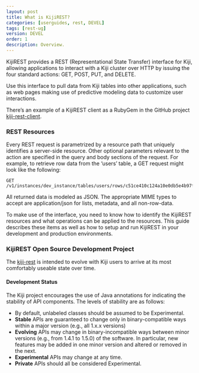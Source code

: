 ```yaml
---
layout: post
title: What is KijiREST?
categories: [userguides, rest, DEVEL]
tags: [rest-ug]
version: DEVEL
order: 1
description: Overview.
---
```


KijiREST provides a REST (Representational State Transfer) interface for Kiji, allowing
applications to interact with a Kiji cluster over HTTP by issuing the four standard actions:
GET, POST, PUT, and DELETE.

Use this interface to pull data from Kiji tables into other applications, such as web pages
making use of predictive modeling data to customize user interactions.

There’s an example of a KijiREST client as a RubyGem in the GitHub project
[kiji-rest-client](https://github.com/kijiproject/kiji-rest-client).

### REST Resources
Every REST request is parametrized by a resource path that uniquely identifies a server-side
resource. Other optional parameters relevant to the action are specified in the query and
body sections of the request. For example, to retrieve row data from the ‘users’ table, a
GET request might look like the following:

    GET /v1/instances/dev_instance/tables/users/rows/c51ce410c124a10e0db5e4b97fc2af39[?...]

All returned data is modeled as JSON. The appropriate MIME types to accept are
application/json for lists, metadata, and all non-row-data.

To make use of the interface, you need to know how to identify the KijiREST resources
and what operations can be applied to the resources. This guide describes these
items as well as how to setup and run KijiREST in your development and production environments.

### KijiREST Open Source Development Project

The [kiji-rest](https://github.com/kijiproject/kiji-rest) is intended to evolve with Kiji users to arrive at its most comfortably
useable state over time.

#### Development Status
The Kiji project encourages the use of Java annotations for indicating the stability of
API components. The levels of stability are as follows:

*  By default, unlabeled classes should be assumed to be Experimental.
*  __Stable__ APIs are guaranteed to change only in binary-compatible ways within a major version (e.g., all 1.x.x versions)
*  __Evolving__ APIs may change in binary-incompatible ways between minor versions (e.g., from 1.4.1 to 1.5.0) of the software. In particular, new features may be added in one minor version and altered or removed in the next.
*  __Experimental__ APIs may change at any time.
*  __Private__ APIs should all be considered Experimental.